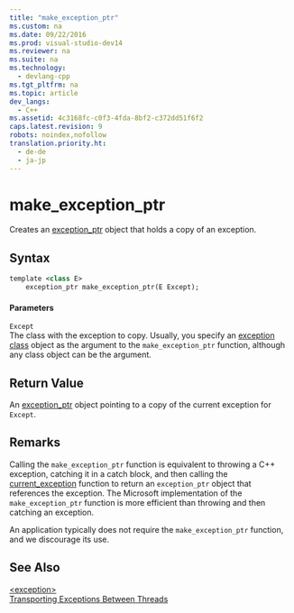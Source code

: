 ```yaml
---
title: "make_exception_ptr"
ms.custom: na
ms.date: 09/22/2016
ms.prod: visual-studio-dev14
ms.reviewer: na
ms.suite: na
ms.technology: 
  - devlang-cpp
ms.tgt_pltfrm: na
ms.topic: article
dev_langs: 
  - C++
ms.assetid: 4c3168fc-c0f3-4fda-8bf2-c372dd51f6f2
caps.latest.revision: 9
robots: noindex,nofollow
translation.priority.ht: 
  - de-de
  - ja-jp
---
```

# make_exception_ptr
Creates an [exception_ptr](../vs140/exception_ptr.md) object that holds a copy of an exception.  
  
## Syntax  
  
```vb  
template <class E>   
    exception_ptr make_exception_ptr(E Except);  
```  
  
#### Parameters  
 `Except`  
 The class with the exception to copy. Usually, you specify an [exception class](../vs140/exception-class.md) object as the argument to the `make_exception_ptr` function, although any class object can be the argument.  
  
## Return Value  
 An [exception_ptr](../vs140/exception_ptr.md) object pointing to a copy of the current exception for `Except`.  
  
## Remarks  
 Calling the `make_exception_ptr` function is equivalent to throwing a C++ exception, catching it in a catch block, and then calling the [current_exception](../vs140/current_exception.md) function to return an `exception_ptr` object that references the exception. The Microsoft implementation of the `make_exception_ptr` function is more efficient than throwing and then catching an exception.  
  
 An application typically does not require the `make_exception_ptr` function, and we discourage its use.  
  
## See Also  
 [<exception\>](../vs140/-exception-.md)   
 [Transporting Exceptions Between Threads](../vs140/transporting-exceptions-between-threads.md)